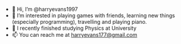 - 👋 Hi, I’m @harryevans1997
- 👀 I’m interested in playing games with friends, learning new things (especially programming), travelling and playing piano.
- 🌱 I recently finished studying Physics at University 
- 📫 You can reach me at harryevans177@gmail.com

<!---
harryevans1997/harryevans1997 is a ✨ special ✨ repository because its `README.md` (this file) appears on your GitHub profile.
You can click the Preview link to take a look at your changes.
--->
